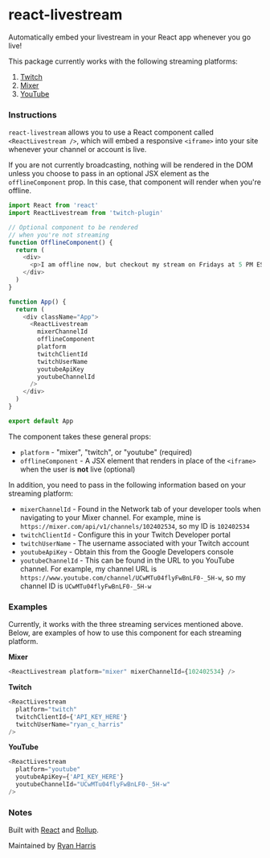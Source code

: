 # react-livestream

Automatically embed your livestream in your React app whenever you go live!

This package currently works with the following streaming platforms:

1. [Twitch](https://www.twitch.tv/)
2. [Mixer](https://www.mixer.com/)
3. [YouTube](https://www.youtube.com/)

### Instructions

`react-livestream` allows you to use a React component called `<ReactLivestream />`, which will embed a responsive `<iframe>` into your site whenever your channel or account is live.

If you are not currently broadcasting, nothing will be rendered in the DOM unless you choose to pass in an optional JSX element as the `offlineComponent` prop. In this case, that component will render when you're offline.

```javascript
import React from 'react'
import ReactLivestream from 'twitch-plugin'

// Optional component to be rendered
// when you're not streaming
function OfflineComponent() {
  return (
    <div>
      <p>I am offline now, but checkout my stream on Fridays at 5 PM EST</p>
    </div>
  )
}

function App() {
  return (
    <div className="App">
      <ReactLivestream
        mixerChannelId
        offlineComponent
        platform
        twitchClientId
        twitchUserName
        youtubeApiKey
        youtubeChannelId
      />
    </div>
  )
}

export default App
```

The component takes these general props:

- `platform` - "mixer", "twitch", or "youtube" (required)
- `offlineComponent` - A JSX element that renders in place of the `<iframe>` when the user is **not** live (optional)

In addition, you need to pass in the following information based on your streaming platform:

- `mixerChannelId` - Found in the Network tab of your developer tools when navigating to your Mixer channel. For example, mine is `https://mixer.com/api/v1/channels/102402534`, so my ID is `102402534`
- `twitchClientId` - Configure this in your Twitch Developer portal
- `twitchUserName` - The username associated with your Twitch account
- `youtubeApiKey` - Obtain this from the Google Developers console
- `youtubeChannelId` - This can be found in the URL to you YouTube channel. For example, my channel URL is `https://www.youtube.com/channel/UCwMTu04flyFwBnLF0-_5H-w`, so my channel ID is `UCwMTu04flyFwBnLF0-_5H-w`

### Examples

Currently, it works with the three streaming services mentioned above. Below, are examples of how to use this component for each streaming platform.

**Mixer**

```javascript
<ReactLivestream platform="mixer" mixerChannelId={102402534} />
```

**Twitch**

```javascript
<ReactLivestream
  platform="twitch"
  twitchClientId={'API_KEY_HERE'}
  twitchUserName="ryan_c_harris"
/>
```

**YouTube**

```javascript
<ReactLivestream
  platform="youtube"
  youtubeApiKey={'API_KEY_HERE'}
  youtubeChannelId="UCwMTu04flyFwBnLF0-_5H-w"
/>
```

### Notes

Built with [React](https://github.com/facebook/react) and [Rollup](https://github.com/rollup/rollup).

Maintained by [Ryan Harris](https://ryanharris.dev)
